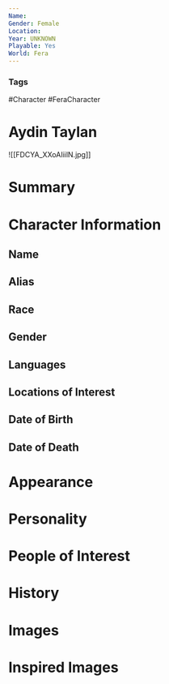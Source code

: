 ```yaml
---
Name: 
Gender: Female
Location: 
Year: UNKNOWN
Playable: Yes
World: Fera
---
```


### Tags
#Character #FeraCharacter 

# Aydin Taylan
![[FDCYA_XXoAIiilN.jpg]]

# Summary


# Character Information

## Name

## Alias

## Race

## Gender

## Languages

## Locations of Interest

## Date of Birth

## Date of Death

# Appearance

# Personality

# People of Interest

# History

# Images

# Inspired Images
